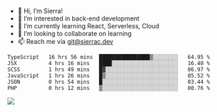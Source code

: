 - 👋 Hi, I’m Sierra!
- 👀 I’m interested in back-end development
- 🌱 I’m currently learning React, Serverless, Cloud
- 💞️ I’m looking to collaborate on learning
- 📫 Reach me via git@sierrac.dev

<!--START_SECTION:waka-->

```text
TypeScript   16 hrs 56 mins  ████████████████▒░░░░░░░░   64.95 %
JSX          4 hrs 16 mins   ████░░░░░░░░░░░░░░░░░░░░░   16.40 %
SCSS         1 hrs 49 mins   █▓░░░░░░░░░░░░░░░░░░░░░░░   06.97 %
JavaScript   1 hrs 26 mins   █▒░░░░░░░░░░░░░░░░░░░░░░░   05.52 %
JSON         0 hrs 54 mins   █░░░░░░░░░░░░░░░░░░░░░░░░   03.44 %
PHP          0 hrs 12 mins   ▒░░░░░░░░░░░░░░░░░░░░░░░░   00.76 %
```

<!--END_SECTION:waka-->


![](https://hit.yhype.me/github/profile?user_id=7351311)
